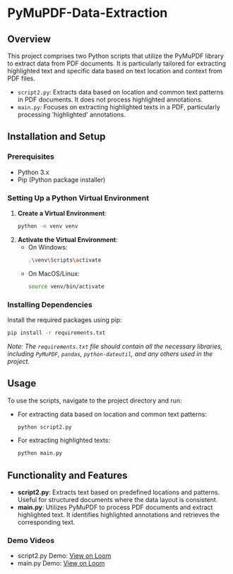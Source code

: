 # PyMuPDF-Data-Extraction

## Overview
This project comprises two Python scripts that utilize the PyMuPDF library to extract data from PDF documents. It is particularly tailored for extracting highlighted text and specific data based on text location and context from PDF files.

- `script2.py`: Extracts data based on location and common text patterns in PDF documents. It does not process highlighted annotations.
- `main.py`: Focuses on extracting highlighted texts in a PDF, particularly processing 'highlighted' annotations.

## Installation and Setup
### Prerequisites
- Python 3.x
- Pip (Python package installer)

### Setting Up a Python Virtual Environment
1. **Create a Virtual Environment**:
   ```bash
   python -m venv venv
   ```
2. **Activate the Virtual Environment**:
   - On Windows:
     ```bash
     .\venv\Scripts\activate
     ```
   - On MacOS/Linux:
     ```bash
     source venv/bin/activate
     ```

### Installing Dependencies
Install the required packages using pip:
```bash
pip install -r requirements.txt
```

*Note: The `requirements.txt` file should contain all the necessary libraries, including `PyMuPDF`, `pandas`, `python-dateutil`, and any others used in the project.*

## Usage
To use the scripts, navigate to the project directory and run:

- For extracting data based on location and common text patterns:
  ```bash
  python script2.py
  ```
- For extracting highlighted texts:
  ```bash
  python main.py
  ```

## Functionality and Features
- **script2.py**: Extracts text based on predefined locations and patterns. Useful for structured documents where the data layout is consistent.
- **main.py**: Utilizes PyMuPDF to process PDF documents and extract highlighted text. It identifies highlighted annotations and retrieves the corresponding text.

### Demo Videos
- script2.py Demo: [View on Loom](https://www.loom.com/share/0b6af5266b154bda913dd32d5d09ce4a)
- main.py Demo: [View on Loom](https://www.loom.com/share/55eb9310917443668642bdcd8ebb5cd7)

